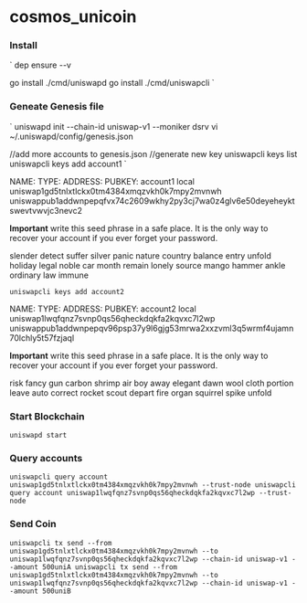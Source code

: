 # cosmos_unicoin


### Install

`
dep ensure --v

go install ./cmd/uniswapd
go install ./cmd/uniswapcli
`

### Geneate Genesis file

`
uniswapd init --chain-id uniswap-v1 --moniker dsrv
vi ~/.uniswapd/config/genesis.json

//add more accounts to genesis.json
//generate new key
uniswapcli keys list
uniswapcli keys add account1
`

NAME:   TYPE:   ADDRESS:                                                PUBKEY:
account1        local   uniswap1gd5tnlxtlckx0tm4384xmqzvkh0k7mpy2mvnwh  uniswappub1addwnpepqfvx74c2609wkhy2py3cj7wa0z4glv6e50deyeheyktswevtvwvjc3nevc2

**Important** write this seed phrase in a safe place.
It is the only way to recover your account if you ever forget your password.

slender detect suffer silver panic nature country balance entry unfold holiday legal noble car month remain lonely source mango hammer ankle ordinary law immune

`
uniswapcli keys add account2
`

NAME:   TYPE:   ADDRESS:                                                PUBKEY:
account2        local   uniswap1lwqfqnz7svnp0qs56qheckdqkfa2kqvxc7l2wp  uniswappub1addwnpepqv96psp37y9l6gjg53mrwa2xxzvml3q5wrmf4ujamn70lchly5t57fzjaql

**Important** write this seed phrase in a safe place.
It is the only way to recover your account if you ever forget your password.

risk fancy gun carbon shrimp air boy away elegant dawn wool cloth portion leave auto correct rocket scout depart fire organ squirrel spike unfold


### Start Blockchain

`
uniswapd start
`

### Query accounts

`
uniswapcli query account uniswap1gd5tnlxtlckx0tm4384xmqzvkh0k7mpy2mvnwh --trust-node
uniswapcli query account uniswap1lwqfqnz7svnp0qs56qheckdqkfa2kqvxc7l2wp --trust-node
`

### Send Coin

`
uniswapcli tx send --from uniswap1gd5tnlxtlckx0tm4384xmqzvkh0k7mpy2mvnwh --to uniswap1lwqfqnz7svnp0qs56qheckdqkfa2kqvxc7l2wp --chain-id uniswap-v1 --amount 500uniA
uniswapcli tx send --from uniswap1gd5tnlxtlckx0tm4384xmqzvkh0k7mpy2mvnwh --to uniswap1lwqfqnz7svnp0qs56qheckdqkfa2kqvxc7l2wp --chain-id uniswap-v1 --amount 500uniB
`


